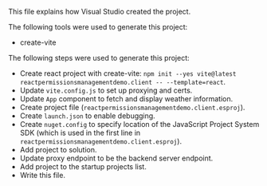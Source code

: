 This file explains how Visual Studio created the project.

The following tools were used to generate this project:
- create-vite

The following steps were used to generate this project:
- Create react project with create-vite: `npm init --yes vite@latest reactpermissionsmanagementdemo.client -- --template=react`.
- Update `vite.config.js` to set up proxying and certs.
- Update `App` component to fetch and display weather information.
- Create project file (`reactpermissionsmanagementdemo.client.esproj`).
- Create `launch.json` to enable debugging.
- Create `nuget.config` to specify location of the JavaScript Project System SDK (which is used in the first line in `reactpermissionsmanagementdemo.client.esproj`).
- Add project to solution.
- Update proxy endpoint to be the backend server endpoint.
- Add project to the startup projects list.
- Write this file.
